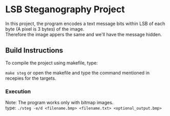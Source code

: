 # LSB Steganography Project

In this project, the program encodes a text message bits within LSB of each byte (A pixel is 3 bytes) of the image. <br/>
Therefore the image appers the same and we'll have the message hidden.

## Build Instructions
To compile the project using makefile, type: 

`make steg`
or open the makefile and type the command mentioned in recepies for the targets.

### Execution
Note: The program works only with bitmap images.<br/>
type: `./steg -e/d <filename.bmp> <filename.txt> <optional_output.bmp>`
